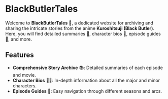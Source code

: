 # BlackButlerTales

Welcome to **BlackButlerTales** 🏰, a dedicated website for archiving and sharing the intricate stories from the anime **Kuroshitsuji (Black Butler)**. Here, you will find detailed summaries 📜, character bios 📖, episode guides 📅, and more.

## Features

- **Comprehensive Story Archive** 📚: Detailed summaries of each episode and movie.
- **Character Bios** 🧑‍🎤: In-depth information about all the major and minor characters.
- **Episode Guides** 📆: Easy navigation through different seasons and arcs.

